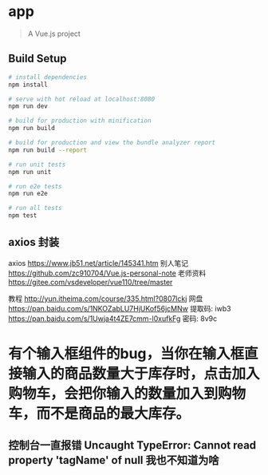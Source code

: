 # app

> A Vue.js project

## Build Setup

``` bash
# install dependencies
npm install

# serve with hot reload at localhost:8080
npm run dev

# build for production with minification
npm run build

# build for production and view the bundle analyzer report
npm run build --report

# run unit tests
npm run unit

# run e2e tests
npm run e2e

# run all tests
npm test
```

## axios 封装
axios
https://www.jb51.net/article/145341.htm
别人笔记
https://github.com/zc910704/Vue.js-personal-note
老师资料
https://gitee.com/vsdeveloper/vue110/tree/master

教程
http://yun.itheima.com/course/335.html?0807lckj
网盘
https://pan.baidu.com/s/1NKOZabLU7HjUKof56jcMNw 提取码: iwb3
https://pan.baidu.com/s/1Uwja4t4ZE7cmm-l0xufkFg 密码: 8v9c

# 有个输入框组件的bug，当你在输入框直接输入的商品数量大于库存时，点击加入购物车，会把你输入的数量加入到购物车，而不是商品的最大库存。

## 控制台一直报错 Uncaught TypeError: Cannot read property 'tagName' of null  我也不知道为啥